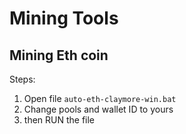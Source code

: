 # Mining Tools

## Mining Eth coin

Steps:

1. Open file ```auto-eth-claymore-win.bat```
2. Change pools and wallet ID to yours
3. then RUN the file
